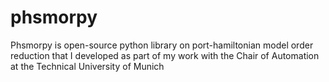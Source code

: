 # phsmorpy
 Phsmorpy is open-source python library on port-hamiltonian model order reduction that I developed as part of my work with the Chair of Automation at the Technical University of Munich
